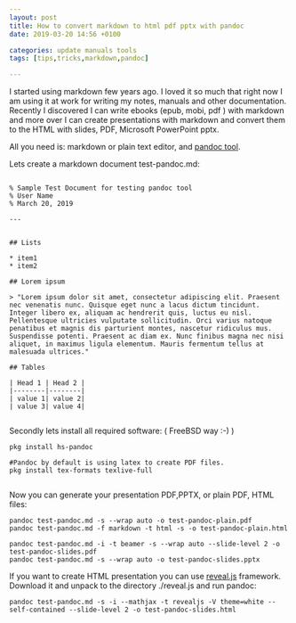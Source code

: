 ```yaml
---
layout: post
title: How to convert markdown to html pdf pptx with pandoc
date: 2019-03-20 14:56 +0100

categories: update manuals tools
tags: [tips,tricks,markdown,pandoc]

---
```



I started using markdown few years ago. I loved it so much that right now I am using it at work for writing my notes, manuals and other documentation. Recently I discovered I can write ebooks (epub, mobi, pdf ) with markdown and more over I can create presentations with markdown and convert them to the HTML with slides, PDF, Microsoft PowerPoint pptx. 

All you need is: markdown or plain text editor, and [pandoc tool](https://pandoc.org/). 

Lets create a markdown document test-pandoc.md: 

```

% Sample Test Document for testing pandoc tool
% User Name
% March 20, 2019

--- 


## Lists

* item1 
* item2 

## Lorem ipsum 

> "Lorem ipsum dolor sit amet, consectetur adipiscing elit. Praesent nec venenatis nunc. Quisque eget nunc a lacus dictum tincidunt. Integer libero ex, aliquam ac hendrerit quis, luctus eu nisl. Pellentesque ultricies vulputate sollicitudin. Orci varius natoque penatibus et magnis dis parturient montes, nascetur ridiculus mus. Suspendisse potenti. Praesent ac diam ex. Nunc finibus magna nec nisi aliquet, in maximus ligula elementum. Mauris fermentum tellus at malesuada ultrices."

## Tables

| Head 1 | Head 2 |
|--------|--------|
| value 1| value 2|
| value 3| value 4|


```


Secondly lets install all required software: ( FreeBSD way :-) )

```
pkg install hs-pandoc 

#Pandoc by default is using latex to create PDF files. 
pkg install tex-formats texlive-full 


```

Now you can generate your presentation PDF,PPTX, or plain PDF, HTML files: 

```
pandoc test-pandoc.md -s --wrap auto -o test-pandoc-plain.pdf
pandoc test-pandoc.md -f markdown -t html -s -o test-pandoc-plain.html 

pandoc test-pandoc.md -i -t beamer -s --wrap auto --slide-level 2 -o test-pandoc-slides.pdf 
pandoc test-pandoc.md -s --wrap auto -o test-pandoc-slides.pptx 

```


If you want to create HTML presentation you can use [reveal.js](https://revealjs.com/) framework. Download it and unpack to the directory ./reveal.js and run pandoc:

```
pandoc test-pandoc.md -s -i --mathjax -t revealjs -V theme=white --self-contained --slide-level 2 -o test-pandoc-slides.html 

```


